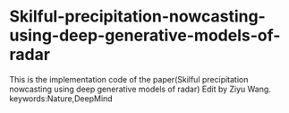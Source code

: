 # Skilful-precipitation-nowcasting-using-deep-generative-models-of-radar
This is the implementation code of the paper(Skilful precipitation nowcasting using deep  generative models of radar) Edit by Ziyu Wang.
keywords:Nature,DeepMind
